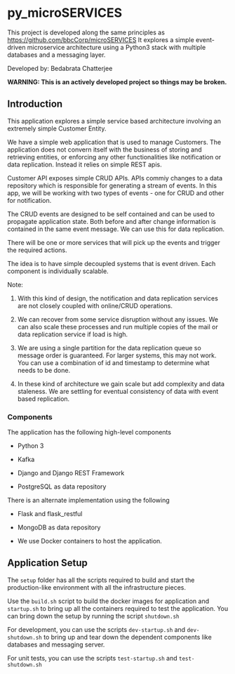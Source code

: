 # py_microSERVICES

This project is developed along the same principles as  https://github.com/bbcCorp/microSERVICES
It explores a simple event-driven microservice architecture using a Python3 stack with multiple databases and a messaging layer. 

Developed by: Bedabrata Chatterjee


**WARNING: This is an actively developed project so things may be broken.**


## Introduction
This application explores a simple service based architecture involving an extremely simple Customer Entity.  

We have a simple web application that is used to manage Customers. The application does not convern itself with the business of storing and retrieving entities, or enforcing any other functionalities like notification or data replication. Instead it relies on simple REST apis.

Customer API exposes simple CRUD APIs. APIs commiy changes to a data repository which is responsible for generating a stream of events. In this app, we will be working with two types of events - one for CRUD and other for notification. 

The CRUD events are designed to be self contained and can be used to propagate application state. Both before and after change information is contained in the same event message. We can use this for data replication.


There will be one or more services that will pick up the events and trigger the required actions. 

The idea is to have simple decoupled systems that is event driven. Each component is individually scalable.


Note: 
1. With this kind of design, the notification and data replication services are not closely coupled with online/CRUD operations. 
2. We can recover from some service disruption without any issues. We can also scale these processes and run multiple copies of the mail or data replication service if load is high. 

3. We are using a single partition for the data replication queue so message order is guaranteed. For larger systems, this may not work. You can use a combination of id and timestamp to determine what needs to be done. 

4. In these kind of architecture we gain scale but add complexity and data staleness. We are settling for eventual consistency of data with event based replication. 

### Components

The application has the following high-level components
* Python 3
* Kafka 

* Django and Django REST Framework 
* PostgreSQL as data repository

There is an alternate implementation using the following 
* Flask and flask_restful 
* MongoDB as data repository

* We use Docker containers to host the application.

## Application Setup

The `setup` folder has all the scripts required to build and start the production-like environment with all the infrastructure pieces. 

Use the `build.sh` script to build the docker images for application and `startup.sh` to bring up all the containers required to test the application. You can bring down the setup by running the script `shutdown.sh`

For development, you can use the scripts `dev-startup.sh` and `dev-shutdown.sh` to bring up and tear down the dependent components like databases and messaging server. 

For unit tests, you can use the scripts `test-startup.sh` and `test-shutdown.sh`